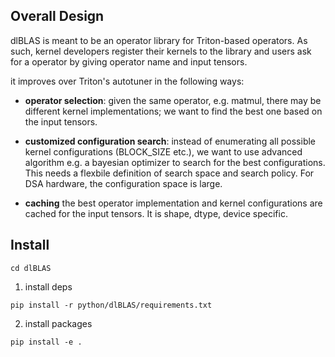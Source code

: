 ## Overall Design

dlBLAS is meant to be an operator library for Triton-based operators. As such, kernel developers register their kernels to the library and users ask for a operator by giving operator name and input tensors.

it improves over Triton's autotuner in the following ways:

- **operator selection**: given the same operator, e.g. matmul, there may be different kernel implementations; we want to find the best one based on the input tensors.

- **customized configuration search**: instead of enumerating all possible kernel configurations (BLOCK_SIZE etc.), we want to use advanced algorithm e.g. a bayesian optimizer to search for the best configurations. This needs a flexbile definition of search space and search policy. For DSA hardware, the configuration space is large.

- **caching** the best operator implementation and kernel configurations are cached for the input tensors. It is shape, dtype, device specific.


## Install 

```
cd dlBLAS
```

1. install deps

```
pip install -r python/dlBLAS/requirements.txt
```

2. install packages

```
pip install -e .
```

